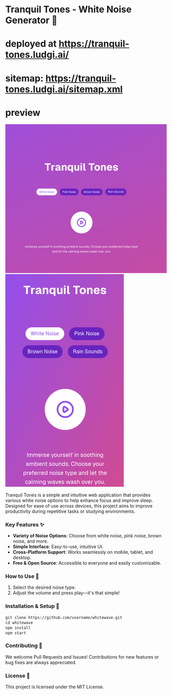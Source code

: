 # Tranquil Tones - White Noise Generator 🌊

# deployed at https://tranquil-tones.ludgi.ai/

# sitemap: https://tranquil-tones.ludgi.ai/sitemap.xml

# preview

![alt text](image.png)
![alt text](image-1.png)

Tranquil Tones is a simple and intuitive web application that provides various white noise options to help enhance focus and improve sleep. Designed for ease of use across devices, this project aims to improve productivity during repetitive tasks or studying environments.

### Key Features ✨

- **Variety of Noise Options**: Choose from white noise, pink noise, brown noise, and more.
- **Simple Interface**: Easy-to-use, intuitive UI.
- **Cross-Platform Support**: Works seamlessly on mobile, tablet, and desktop.
- **Free & Open Source**: Accessible to everyone and easily customizable.

### How to Use 🚀

1. Select the desired noise type.
2. Adjust the volume and press play—it's that simple!

### Installation & Setup 🔧

```
git clone https://github.com/username/whitewave.git
cd whitewave
npm install
npm start
```

### Contributing 🤝

We welcome Pull Requests and Issues! Contributions for new features or bug fixes are always appreciated.

### License 📄

This project is licensed under the MIT License.

